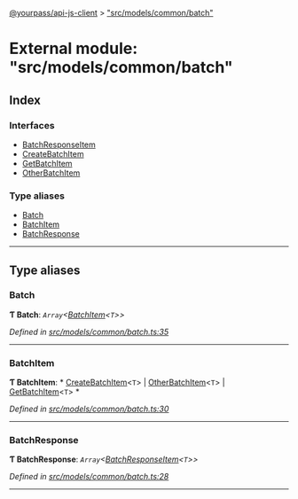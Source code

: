 [@yourpass/api-js-client](../README.md) > ["src/models/common/batch"](../modules/_src_models_common_batch_.md)

# External module: "src/models/common/batch"

## Index

### Interfaces

* [BatchResponseItem](../interfaces/_src_models_common_batch_.batchresponseitem.md)
* [CreateBatchItem](../interfaces/_src_models_common_batch_.createbatchitem.md)
* [GetBatchItem](../interfaces/_src_models_common_batch_.getbatchitem.md)
* [OtherBatchItem](../interfaces/_src_models_common_batch_.otherbatchitem.md)

### Type aliases

* [Batch](_src_models_common_batch_.md#batch)
* [BatchItem](_src_models_common_batch_.md#batchitem)
* [BatchResponse](_src_models_common_batch_.md#batchresponse)

---

## Type aliases

<a id="batch"></a>

###  Batch

**Ƭ Batch**: *`Array`<[BatchItem](_src_models_common_batch_.md#batchitem)<`T`>>*

*Defined in [src/models/common/batch.ts:35](https://github.com/yourpass/yourpass-api-js-client/blob/da1be9c/src/models/common/batch.ts#L35)*

___
<a id="batchitem"></a>

###  BatchItem

**Ƭ BatchItem**: * [CreateBatchItem](../interfaces/_src_models_common_batch_.createbatchitem.md)<`T`> &#124; [OtherBatchItem](../interfaces/_src_models_common_batch_.otherbatchitem.md)<`T`> &#124; [GetBatchItem](../interfaces/_src_models_common_batch_.getbatchitem.md)<`T`>
*

*Defined in [src/models/common/batch.ts:30](https://github.com/yourpass/yourpass-api-js-client/blob/da1be9c/src/models/common/batch.ts#L30)*

___
<a id="batchresponse"></a>

###  BatchResponse

**Ƭ BatchResponse**: *`Array`<[BatchResponseItem](../interfaces/_src_models_common_batch_.batchresponseitem.md)<`T`>>*

*Defined in [src/models/common/batch.ts:28](https://github.com/yourpass/yourpass-api-js-client/blob/da1be9c/src/models/common/batch.ts#L28)*

___

